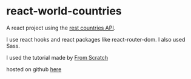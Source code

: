 # react-world-countries

A react project using the [rest countries API](https://restcountries.com/v3.1/all).

I use react hooks and react packages like react-router-dom. I also used Sass.

I used the tutorial made by [From Scratch](https://www.youtube.com/watch?v=f0X1Tl8aHtA)

hosted on github [here](https://camille-granier.github.io/react-world-countries/)
